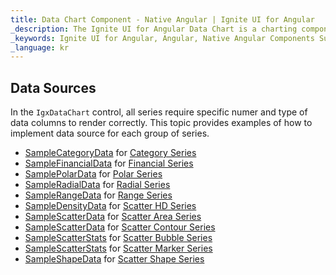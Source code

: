 ```yaml
---
title: Data Chart Component - Native Angular | Ignite UI for Angular
_description: The Ignite UI for Angular Data Chart is a charting component that provides modular design of axis, markers, series, legend, and annotation layers. With this chart, you can create multiple instances of these visual elements in the same chart plot area in order to create composite chart views.
_keywords: Ignite UI for Angular, Angular, Native Angular Components Suite, Native Angular Controls, Native Angular Components, Native Angular Components Library, Angular Chart, Angular Chart Control, Angular Chart Example, Angular Chart Component, Angular Data Chart
_language: kr
---
```


## Data Sources

In the `IgxDataChart` control, all series require specific numer and type of data columns to render correctly. This topic provides examples of how to implement data source for each group of series.

-   [SampleCategoryData](datachart_data_sources_category.md) for [Category Series](datachart_series_types_category.md)
-   [SampleFinancialData](datachart_data_sources_financial.md) for [Financial Series](datachart_series_types_financial.md)
-   [SamplePolarData](datachart_data_sources_polar.md) for [Polar Series](datachart_series_types_polar.md)
-   [SampleRadialData](datachart_data_sources_radial.md) for [Radial Series](datachart_series_types_radial.md)
-   [SampleRangeData](datachart_data_sources_range.md) for [Range Series](datachart_series_types_range.md)
-   [SampleDensityData](datachart_data_sources_density.md) for [Scatter HD Series](datachart_series_types_scatter_hd.md)
-   [SampleScatterData](datachart_data_sources_scatter.md) for [Scatter Area Series](datachart_series_types_scatter_contour.md)
-   [SampleScatterData](datachart_data_sources_scatter.md) for [Scatter Contour Series](datachart_series_types_scatter_contour.md)
-   [SampleScatterStats](datachart_data_sources_stats.md) for [Scatter Bubble Series](datachart_series_types_scatter_bubble.md)
-   [SampleScatterStats](datachart_data_sources_stats.md) for [Scatter Marker Series](datachart_series_types_scatter_marker.md)
-   [SampleShapeData](datachart_data_sources_shape.md) for [Scatter Shape Series](datachart_series_types_shape.md)
